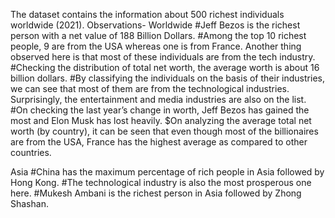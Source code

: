 The dataset contains the information about 500 richest individuals worldwide (2021).
Observations-
Worldwide
#Jeff Bezos is the richest person with a net value of 188 Billion Dollars.
#Among the top 10 richest people, 9 are from the USA whereas one is from France. Another thing observed here is that most of these individuals are from the tech industry.
#Checking the distribution of total net worth, the average worth is about 16 billion dollars. 
#By classifying the individuals on the basis of their industries, we can see that most of them are from the technological industries. Surprisingly, the entertainment and media industries are also on the list.
#On checking the last year’s change in worth, Jeff Bezos has gained the most and Elon Musk has lost heavily.
$On analyzing the average total net worth (by country), it can be seen that even though most of the billionaires are from the USA, France has the highest average as compared to other countries.

Asia
#China has the maximum percentage of rich people in Asia followed by Hong Kong.
#The technological industry is also the most prosperous one here.
#Mukesh Ambani is the richest person in Asia followed by Zhong Shashan.
